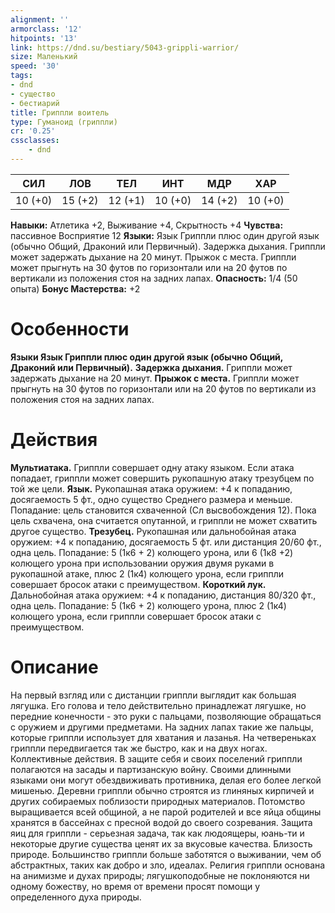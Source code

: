 ```yaml
---
alignment: ''
armorclass: '12'
hitpoints: '13'
link: https://dnd.su/bestiary/5043-grippli-warrior/
size: Маленький
speed: '30'
tags:
- dnd
- существо
- бестиарий
title: Гриппли воитель
type: Гуманоид (гриппли)
cr: '0.25'
cssclasses:
    - dnd
---
```



| СИЛ | ЛОВ | ТЕЛ | ИНТ | МДР | ХАР |
|---|---|---|---|---|---|
| 10 (+0) | 15 (+2) | 12 (+1) | 10 (+0) | 14 (+2) | 10 (+0) |
**Навыки:** Атлетика +2, Выживание +4, Скрытность +4
**Чувства:** пассивное Восприятие 12
**Языки:** Язык Гриппли плюс один другой язык (обычно Общий, Драконий или Первичный).
Задержка дыхания. Гриппли может задержать дыхание на 20 минут.
Прыжок с места. Гриппли может прыгнуть на 30 футов по горизонтали или на 20 футов по вертикали из положения стоя на задних лапах.
**Опасность:** 1/4 (50 опыта)
**Бонус Мастерства:** +2


# Особенности
**Языки Язык Гриппли плюс один другой язык (обычно Общий, Драконий или Первичный).** 
**Задержка дыхания.** Гриппли может задержать дыхание на 20 минут.
**Прыжок с места.** Гриппли может прыгнуть на 30 футов по горизонтали или на 20 футов по вертикали из положения стоя на задних лапах.


# Действия
**Мультиатака.** Гриппли совершает одну атаку языком. Если атака попадает, гриппли может совершить рукопашную атаку трезубцем по той же цели.
**Язык.** Рукопашная атака оружием: +4 к попаданию, досягаемость 5 фт., одно существо Среднего размера и меньше. Попадание: цель становится схваченной (Сл высвобождения 12). Пока цель схвачена, она считается опутанной, и гриппли не может схватить другое существо.
**Трезубец.** Рукопашная или дальнобойная атака оружием: +4 к попаданию, досягаемость 5 фт. или дистанция 20/60 фт., одна цель. Попадание: 5 (1к6 + 2) колющего урона, или 6 (1к8 +2) колющего урона при использовании оружия двумя руками в рукопашной атаке, плюс 2 (1к4) колющего урона, если гриппли совершает бросок атаки с преимуществом.
**Короткий лук.** Дальнобойная атака оружием: +4 к попаданию, дистанция 80/320 фт., одна цель. Попадание: 5 (1к6 + 2) колющего урона, плюс 2 (1к4) колющего урона, если гриппли совершает бросок атаки с преимуществом.


# Описание
На первый взгляд или с дистанции гриппли выглядит как большая лягушка. Его голова и тело действительно принадлежат лягушке, но передние конечности - это руки с пальцами, позволяющие обращаться с оружием и другими предметами. На задних лапах такие же пальцы, которые гриппли использует для хватания и лазанья. На четвереньках гриппли передвигается так же быстро, как и на двух ногах. Коллективные действия. В защите себя и своих поселений гриппли полагаются на засады и партизанскую войну. Своими длинными языками они могут обездвиживать противника, делая его более легкой мишенью. Деревни гриппли обычно строятся из глиняных кирпичей и других собираемых поблизости природных материалов. Потомство выращивается всей общиной, а не парой родителей и все яйца общины хранятся в бассейнах с пресной водой до своего созревания. Защита яиц для гриппли - серьезная задача, так как людоящеры, юань-ти и некоторые другие существа ценят их за вкусовые качества. Близость природе. Большинство гриппли больше заботятся о выживании, чем об абстрактных, таких как добро и зло, идеалах. Религия гриппли основана на анимизме и духах природы; лягушкоподобные не поклоняются ни одному божеству, но время от времени просят помощи у определенного духа природы.